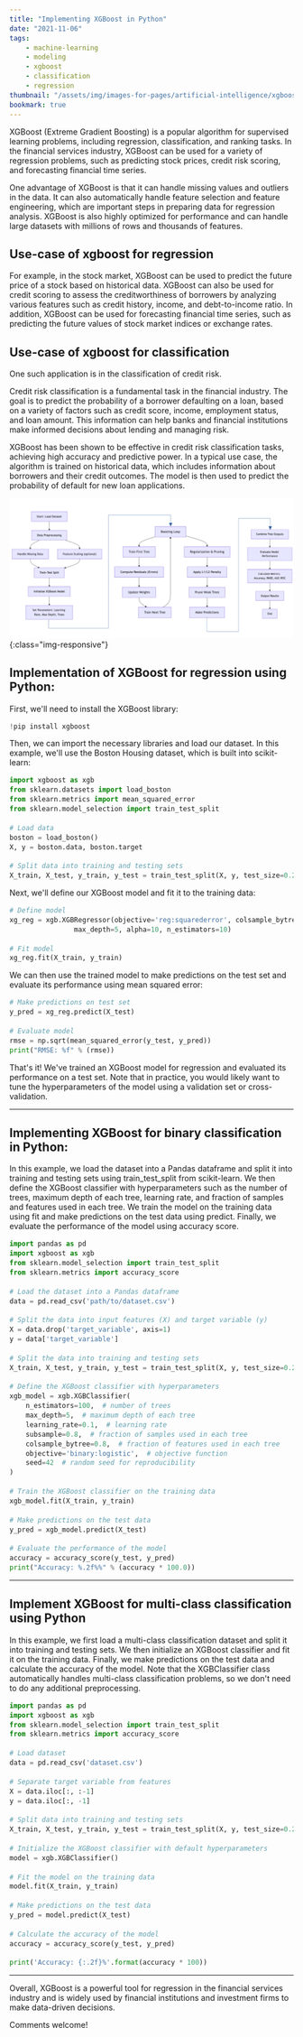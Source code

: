 ```yaml
---
title: "Implementing XGBoost in Python"
date: "2021-11-06"
tags:
    - machine-learning
    - modeling
    - xgboost
    - classification
    - regression
thumbnail: "/assets/img/images-for-pages/artificial-intelligence/xgboost.png"
bookmark: true
---
```

XGBoost (Extreme Gradient Boosting) is a popular algorithm for supervised learning problems, including regression, classification, and ranking tasks. In the financial services industry, XGBoost can be used for a variety of regression problems, such as predicting stock prices, credit risk scoring, and forecasting financial time series.

One advantage of XGBoost is that it can handle missing values and outliers in the data. It can also automatically handle feature selection and feature engineering, which are important steps in preparing data for regression analysis. XGBoost is also highly optimized for performance and can handle large datasets with millions of rows and thousands of features.

## Use-case of xgboost for regression
For example, in the stock market, XGBoost can be used to predict the future price of a stock based on historical data. XGBoost can also be used for credit scoring to assess the creditworthiness of borrowers by analyzing various features such as credit history, income, and debt-to-income ratio. In addition, XGBoost can be used for forecasting financial time series, such as predicting the future values of stock market indices or exchange rates.

## Use-case of xgboost for classification
One such application is in the classification of credit risk.

Credit risk classification is a fundamental task in the financial industry. The goal is to predict the probability of a borrower defaulting on a loan, based on a variety of factors such as credit score, income, employment status, and loan amount. This information can help banks and financial institutions make informed decisions about lending and managing risk.

XGBoost has been shown to be effective in credit risk classification tasks, achieving high accuracy and predictive power. In a typical use case, the algorithm is trained on historical data, which includes information about borrowers and their credit outcomes. The model is then used to predict the probability of default for new loan applications.

![XGBoost](/assets/img/images-for-pages/artificial-intelligence/xgboost.png){:class="img-responsive"}

## Implementation of XGBoost for regression using Python:
First, we'll need to install the XGBoost library:
```python
!pip install xgboost
```

Then, we can import the necessary libraries and load our dataset. In this example, we'll use the Boston Housing dataset, which is built into scikit-learn:
```python
import xgboost as xgb
from sklearn.datasets import load_boston
from sklearn.metrics import mean_squared_error
from sklearn.model_selection import train_test_split

# Load data
boston = load_boston()
X, y = boston.data, boston.target

# Split data into training and testing sets
X_train, X_test, y_train, y_test = train_test_split(X, y, test_size=0.2, random_state=42)
```

Next, we'll define our XGBoost model and fit it to the training data:
```python
# Define model
xg_reg = xgb.XGBRegressor(objective='reg:squarederror', colsample_bytree=0.3, learning_rate=0.1,
                max_depth=5, alpha=10, n_estimators=10)

# Fit model
xg_reg.fit(X_train, y_train)
```

We can then use the trained model to make predictions on the test set and evaluate its performance using mean squared error:
```python
# Make predictions on test set
y_pred = xg_reg.predict(X_test)

# Evaluate model
rmse = np.sqrt(mean_squared_error(y_test, y_pred))
print("RMSE: %f" % (rmse))
```

That's it! We've trained an XGBoost model for regression and evaluated its performance on a test set. Note that in practice, you would likely want to tune the hyperparameters of the model using a validation set or cross-validation.

---

## Implementing XGBoost for binary classification in Python:
In this example, we load the dataset into a Pandas dataframe and split it into training and testing sets using train_test_split from scikit-learn. We then define the XGBoost classifier with hyperparameters such as the number of trees, maximum depth of each tree, learning rate, and fraction of samples and features used in each tree. We train the model on the training data using fit and make predictions on the test data using predict. Finally, we evaluate the performance of the model using accuracy score.

```python
import pandas as pd
import xgboost as xgb
from sklearn.model_selection import train_test_split
from sklearn.metrics import accuracy_score

# Load the dataset into a Pandas dataframe
data = pd.read_csv('path/to/dataset.csv')

# Split the data into input features (X) and target variable (y)
X = data.drop('target_variable', axis=1)
y = data['target_variable']

# Split the data into training and testing sets
X_train, X_test, y_train, y_test = train_test_split(X, y, test_size=0.2)

# Define the XGBoost classifier with hyperparameters
xgb_model = xgb.XGBClassifier(
    n_estimators=100,  # number of trees
    max_depth=5,  # maximum depth of each tree
    learning_rate=0.1,  # learning rate
    subsample=0.8,  # fraction of samples used in each tree
    colsample_bytree=0.8,  # fraction of features used in each tree
    objective='binary:logistic',  # objective function
    seed=42  # random seed for reproducibility
)

# Train the XGBoost classifier on the training data
xgb_model.fit(X_train, y_train)

# Make predictions on the test data
y_pred = xgb_model.predict(X_test)

# Evaluate the performance of the model
accuracy = accuracy_score(y_test, y_pred)
print("Accuracy: %.2f%%" % (accuracy * 100.0))
```

---

## Implement XGBoost for multi-class classification using Python
In this example, we first load a multi-class classification dataset and split it into training and testing sets. We then initialize an XGBoost classifier and fit it on the training data. Finally, we make predictions on the test data and calculate the accuracy of the model. Note that the XGBClassifier class automatically handles multi-class classification problems, so we don't need to do any additional preprocessing.

```python
import pandas as pd
import xgboost as xgb
from sklearn.model_selection import train_test_split
from sklearn.metrics import accuracy_score

# Load dataset
data = pd.read_csv('dataset.csv')

# Separate target variable from features
X = data.iloc[:, :-1]
y = data.iloc[:, -1]

# Split data into training and testing sets
X_train, X_test, y_train, y_test = train_test_split(X, y, test_size=0.2, random_state=123)

# Initialize the XGBoost classifier with default hyperparameters
model = xgb.XGBClassifier()

# Fit the model on the training data
model.fit(X_train, y_train)

# Make predictions on the test data
y_pred = model.predict(X_test)

# Calculate the accuracy of the model
accuracy = accuracy_score(y_test, y_pred)

print('Accuracy: {:.2f}%'.format(accuracy * 100))
```

---

Overall, XGBoost is a powerful tool for regression in the financial services industry and is widely used by financial institutions and investment firms to make data-driven decisions.

Comments welcome!